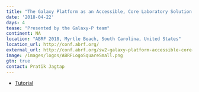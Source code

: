 ```yaml
---
title: "The Galaxy Platform as an Accessible, Core Laboratory Solution for Proteogenomic Analysis and Informatics"
date: '2018-04-22'
days: 4
tease: "Presented by the Galaxy-P team"
continent: NA
location: "ABRF 2018, Myrtle Beach, South Carolina, United States"
location_url: http://conf.abrf.org/
external_url: http://conf.abrf.org/sw2-galaxy-platform-accessible-core-laboratory-solution-proteogenomic-analysis-and-informatics
image: /images/logos/ABRFLogoSquareSmall.png
gtn: true
contact: Pratik Jagtap
---
```


* [Tutorial](http://z.umn.edu/abrf18doc)
